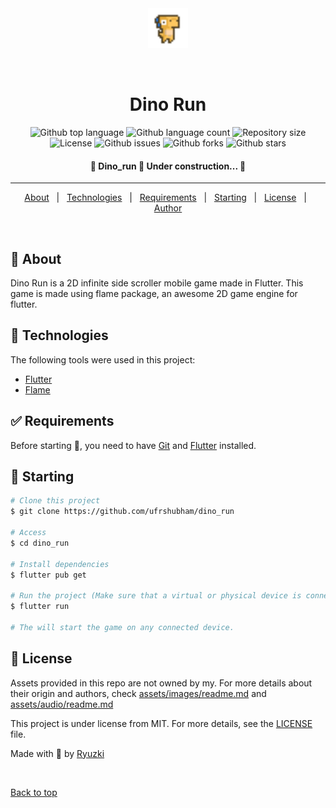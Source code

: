 <div align="center" id="top"> 
  <img src="./assets/images/DinoSprites_tard.gif" alt="Dino Run" width=64 height=64/>

  &#xa0;

  <!-- <a href="https://dino_run.netlify.app">Demo</a> -->
</div>

<h1 align="center">Dino Run</h1>

<p align="center">
  <img alt="Github top language" src="https://img.shields.io/github/languages/top/ufrshubham/dino_run?color=7745b7">

  <img alt="Github language count" src="https://img.shields.io/github/languages/count/ufrshubham/dino_run?color=7745b7">

  <img alt="Repository size" src="https://img.shields.io/github/repo-size/ufrshubham/dino_run?color=7745b7">

  <img alt="License" src="https://img.shields.io/github/license/ufrshubham/dino_run?color=7745b7">

  <img alt="Github issues" src="https://img.shields.io/github/issues/ufrshubham/dino_run?color=7745b7" />

  <img alt="Github forks" src="https://img.shields.io/github/forks/ufrshubham/dino_run?color=7745b7" />

  <img alt="Github stars" src="https://img.shields.io/github/stars/ufrshubham/dino_run?color=7745b7" />
</p>

<!-- Status -->

<h4 align="center"> 
	🚧  Dino_run 🚀 Under construction...  🚧
</h4> 

<hr>

<p align="center">
  <a href="#dart-about">About</a> &#xa0; | &#xa0; 
  <a href="#rocket-technologies">Technologies</a> &#xa0; | &#xa0;
  <a href="#white_check_mark-requirements">Requirements</a> &#xa0; | &#xa0;
  <a href="#checkered_flag-starting">Starting</a> &#xa0; | &#xa0;
  <a href="#memo-license">License</a> &#xa0; | &#xa0;
  <a href="https://github.com/ufrshubham" target="_blank">Author</a>
</p>

<br>

## :dart: About ##

Dino Run is a 2D infinite side scroller mobile game made in Flutter. This game is made using flame package, an awesome 2D game engine for flutter.

## :rocket: Technologies ##

The following tools were used in this project:

- [Flutter](https://flutter.dev/)
- [Flame](https://flame-engine.org/)

## :white_check_mark: Requirements ##

Before starting :checkered_flag:, you need to have [Git](https://git-scm.com) and [Flutter](https://flutter.dev/) installed.

## :checkered_flag: Starting ##

```bash
# Clone this project
$ git clone https://github.com/ufrshubham/dino_run

# Access
$ cd dino_run

# Install dependencies
$ flutter pub get

# Run the project (Make sure that a virtual or physical device is connected first)
$ flutter run

# The will start the game on any connected device.
```

## :memo: License ##

Assets provided in this repo are not owned by my. For more details about their origin and authors, check [assets/images/readme.md]([assets/images/readme.md]) and [assets/audio/readme.md]([assets/audio/readme.md])

This project is under license from MIT. For more details, see the [LICENSE](LICENSE) file.


Made with :brain: by <a href="https://github.com/ufrshubham" target="_blank">Ryuzki</a>

&#xa0;

<a href="#top">Back to top</a>

